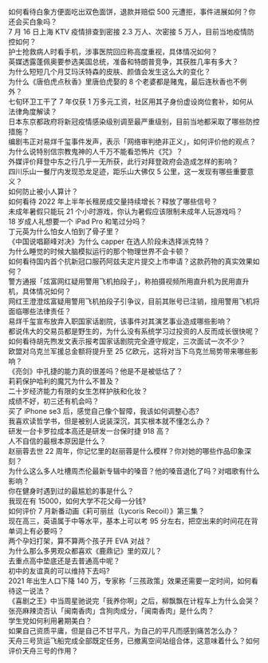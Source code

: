 如何看待白象方便面吃出双色面饼，退款并赔偿 500 元遭拒，事件进展如何？你还会买白象吗？  
7 月 16 日上海 KTV 疫情排查到密接 2.3 万人、次密接 5 万人，目前当地疫情防控如何？  
护士抢救病人时看手机，涉事医院回应称高度重视，具体情况如何？  
英媒透露蓬佩奥要参选美国总统，准备和特朗普竞争，其获胜几率有多大？  
为什么短短几个月艾玛沃特森的皮肤、颜值会发生这么大的变化？  
为什么《唐伯虎点秋香》里唐伯虎娶的 8 个老婆都是赌鬼，最后连秋香也不例外？  
七旬环卫工干了 7 年仅获 1 万多元工资，社区用其子身份虚设岗位套补，如何从法律角度解读？  
日本东京都政府将新冠疫情感染级别调至最严重级别，目前当地都采取了哪些防控措施？  
编剧韦正对易烊千玺事件发声，表示「网络审判绝非正义」，如何评价他的观点？  
为什么说特别信宗教鬼神的人千万不能看恐怖片《咒》？  
外媒评价拜登中东之行几乎一无所获，此行对拜登政府会造成怎样的影响？  
四川乐山一餐厅内发现恐龙足迹，距乐山大佛仅 5 公里，这一发现有哪些重要意义？  
如何防止被小人算计？  
如何看待 2022 年上半年长租房成交量持续增长？释放了哪些信号？  
未成年暑假只能玩 21 个小时游戏，你认为暑假应该限制未成年人玩游戏吗？  
18 岁成人礼想要一个 iPad Pro 和笔过分吗？  
丁元英为什么怕女人怕到了骨子里？  
《中国说唱巅峰对决》为什么 capper 在选人阶段未选择派克特？  
为什么睡觉的时候大脑模拟运行的那个物理世界不会卡顿？  
如何看待国内首个抗新冠口服药阿兹夫定片提交上市申请？这款药物的真实效果如何？  
警方通报「炫富网红疑用警用飞机拍段子」，称拍摄视频所用直升机为民用直升机，具体情况如何？  
网红王澄澄炫富疑用警用飞机拍段子引争议，目前其账号已注销，擅用警用飞机将面临哪些法律责任？  
易烊千玺宣布放弃入职国家话剧院，该事件对其演艺事业造成哪些影响？  
都说伟大的交易员都是野生的，为什么没有系统学习过投资的人反而成长很快呢？  
如何看待胡先煦发文表示报考国家话剧院完全遵守规定，三次面试一次不少？  
欧盟对乌克兰军援总金额将提升至 25 亿欧元，这将对当下乌克兰局势带来哪些影响？  
《亮剑》中孔捷的能力真的很差吗？他是不是被低估了？  
莉莉保护哈利的魔咒为什么不普及？  
二十岁经济能力有限的女生怎样护肤和化妆？  
成绩不好，初三还有机会吗？  
买了 iPhone se3 后，感觉自己像个智障，我该如何调整心态?  
我喜欢读哲学书，但是被别人说装深沉，其实根本就不懂怎么办？  
研发一台卡罗拉成本高还是研发一台保时捷 918 高？  
人不自信的最根本原因是什么？  
赵丽蓉去世 22 周年，你记忆里的赵丽蓉是什么模样？你对她的哪些作品印象深刻？  
为什么这么多人吐槽周杰伦最新专辑中的嗓音？他的嗓音退化了吗？对唱歌有什么影响？  
你在健身时遇到过的最尴尬的事是什么？  
我现在有 15000，如何大学不花父母一分钱?  
如何评价 7 月新番动画《莉可丽丝（Lycoris Recoil）》第三集？  
现在高三，英语属于中等水平，基本上可以考 95 分左右，把空出来的时间花在背单词上有必要吗？  
两个孕妇打架，算不算两个孩子开 EVA 对战？  
为什么那么多男观众都喜欢《鹿鼎记》里的双儿？  
去重点高中垫底还是去普通高中呢？  
初中的友谊真的可以维持下去吗?  
2021 年出生人口下降 140 万，专家称「三孩政策」效果还需要一定时间，如何看待这一说法？  
《喜剧之王》中当周星驰说完「我养你啊」之后，柳飘飘在计程车上为什么会哭？  
张亮麻辣烫否认「闽南香肉」含狗肉成分，「闽南香肉」是什么肉？  
学生党如何利用暑期美白？  
如果自己资质平庸，但是自己不甘平凡，为自己的平凡而感到痛苦怎么办？  
天舟三号货运飞船完成全部既定任务，已撤离空间站组合体，这意味着什么？如何评价天舟三号的作用？  

